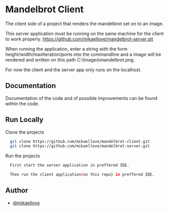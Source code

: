 
# Mandelbrot Client

The client side of a project that renders the mandelbrot set on to an image.

This server application must be running on the same machine for the client to work properly.
https://github.com/mikaellove/mandelbrot-server.git

When running the application, enter a string with the form height/width/maxIteration/ports into the commandline
and a image will be rendered and written on this path C:\Images\mandelbrot.png.

For now the client and the server app only runs on the localhost.


## Documentation

Documentation of the code and of possible improvements can be found within the code.


## Run Locally

Clone the projects

```bash
  git clone https://github.com/mikaellove/mandelbrot-client.git
  git clone https://github.com/mikaellove/mandelbrot-server.git
```


Run the projects

```bash
  First start the server application in preffered IDE.
```
```bash
  Then run the client application(on this repo) in preffered IDE.
```


## Author

- [@mikaellove](https://github.com/mikaellove)

